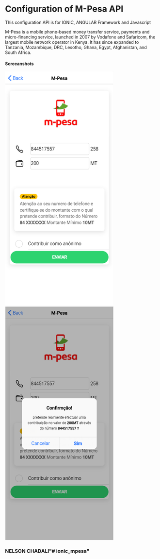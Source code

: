 # Configuration of M-Pesa API

This configuration API is for IONIC, ANGULAR Framework and Javascript

M-Pesa is a mobile phone-based money transfer service, payments and micro-financing service, launched in 2007 by Vodafone and Safaricom, the largest mobile network operator in Kenya. It has since expanded to Tanzania, Mozambique, DRC, Lesotho, Ghana, Egypt, Afghanistan, and South Africa.

#### Screeanshots

![screensht](https://github.com/NelsonChad/angular-javascript-ionic-mpesa/blob/main/screens/mpesa.png) ![screensht](https://github.com/NelsonChad/angular-javascript-ionic-mpesa/blob/main/screens/mpesa2.png)


### NELSON CHADALI"# ionic_mpesa" 
